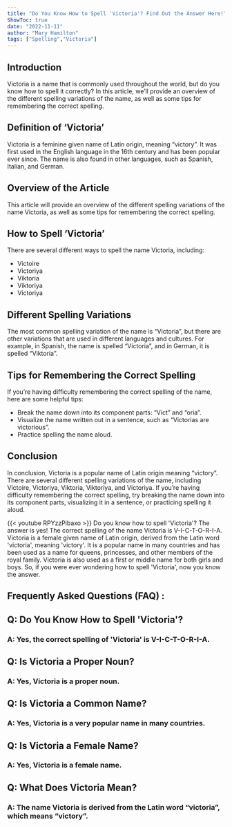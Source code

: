 ```yaml
---
title: "Do You Know How to Spell 'Victoria'? Find Out the Answer Here!"
ShowToc: true 
date: "2022-11-11"
author: "Mary Hamilton" 
tags: ["Spelling","Victoria"]
---
```

## Introduction

Victoria is a name that is commonly used throughout the world, but do you know how to spell it correctly? In this article, we’ll provide an overview of the different spelling variations of the name, as well as some tips for remembering the correct spelling.

## Definition of ‘Victoria’

Victoria is a feminine given name of Latin origin, meaning “victory”. It was first used in the English language in the 16th century and has been popular ever since. The name is also found in other languages, such as Spanish, Italian, and German.

## Overview of the Article

This article will provide an overview of the different spelling variations of the name Victoria, as well as some tips for remembering the correct spelling.

## How to Spell ‘Victoria’

There are several different ways to spell the name Victoria, including:

* Victoire
* Victoriya
* Viktoria
* Viktoriya
* Victoriya

## Different Spelling Variations

The most common spelling variation of the name is “Victoria”, but there are other variations that are used in different languages and cultures. For example, in Spanish, the name is spelled “Víctoria”, and in German, it is spelled “Viktoria”.

## Tips for Remembering the Correct Spelling

If you’re having difficulty remembering the correct spelling of the name, here are some helpful tips:

* Break the name down into its component parts: “Vict” and “oria”.
* Visualize the name written out in a sentence, such as “Victorias are victorious”.
* Practice spelling the name aloud.

## Conclusion

In conclusion, Victoria is a popular name of Latin origin meaning “victory”. There are several different spelling variations of the name, including Victoire, Victoriya, Viktoria, Viktoriya, and Victoriya. If you’re having difficulty remembering the correct spelling, try breaking the name down into its component parts, visualizing it in a sentence, or practicing spelling it aloud.

{{< youtube RPYzzPibaxo >}} 
Do you know how to spell 'Victoria'? The answer is yes! The correct spelling of the name Victoria is V-I-C-T-O-R-I-A. Victoria is a female given name of Latin origin, derived from the Latin word 'victoria', meaning 'victory'. It is a popular name in many countries and has been used as a name for queens, princesses, and other members of the royal family. Victoria is also used as a first or middle name for both girls and boys. So, if you were ever wondering how to spell 'Victoria', now you know the answer.

## Frequently Asked Questions (FAQ) :
<h2>Q: Do You Know How to Spell 'Victoria'?</h2>

<h3>A: Yes, the correct spelling of 'Victoria' is V-I-C-T-O-R-I-A.</h3>

<h2>Q: Is Victoria a Proper Noun?</h2>

<h3>A: Yes, Victoria is a proper noun.</h3>

<h2>Q: Is Victoria a Common Name?</h2>

<h3>A: Yes, Victoria is a very popular name in many countries.</h3>

<h2>Q: Is Victoria a Female Name?</h2>

<h3>A: Yes, Victoria is a female name.</h3>

<h2>Q: What Does Victoria Mean?</h2>

<h3>A: The name Victoria is derived from the Latin word “victoria”, which means “victory”.</h3>





